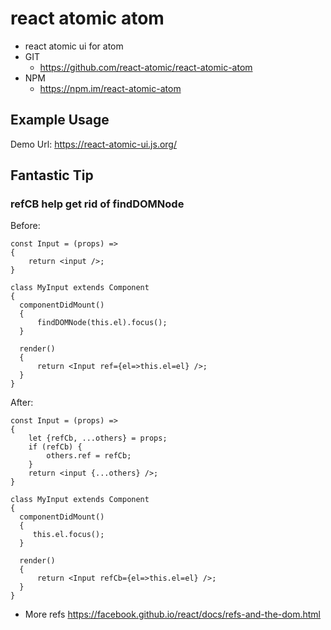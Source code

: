 react atomic atom
===============
   * react atomic ui for atom 
   * GIT
      * https://github.com/react-atomic/react-atomic-atom 
   * NPM
      * https://npm.im/react-atomic-atom 

## Example Usage
Demo Url:
https://react-atomic-ui.js.org/

## Fantastic Tip
### refCB help get rid of findDOMNode
Before:
```JS
const Input = (props) =>
{
    return <input />;
}

class MyInput extends Component 
{
  componentDidMount()
  {
      findDOMNode(this.el).focus();
  } 

  render()
  {
      return <Input ref={el=>this.el=el} />;
  }
}
```

After:
```JS
const Input = (props) =>
{
    let {refCb, ...others} = props;
    if (refCb) {
        others.ref = refCb;
    }
    return <input {...others} />;
}

class MyInput extends Component 
{
  componentDidMount()
  {
     this.el.focus();
  } 

  render()
  {
      return <Input refCb={el=>this.el=el} />;
  }
}
```
   * More refs https://facebook.github.io/react/docs/refs-and-the-dom.html

